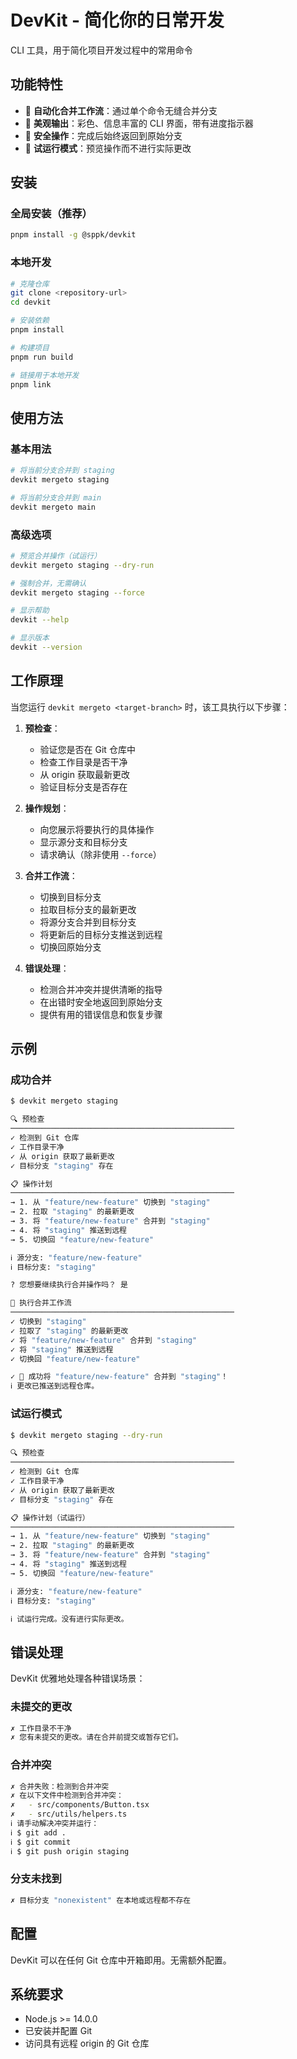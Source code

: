 # DevKit - 简化你的日常开发

CLI 工具，用于简化项目开发过程中的常用命令

## 功能特性

- 🚀 **自动化合并工作流**：通过单个命令无缝合并分支
- 🎨 **美观输出**：彩色、信息丰富的 CLI 界面，带有进度指示器
- 🔄 **安全操作**：完成后始终返回到原始分支
- 🧪 **试运行模式**：预览操作而不进行实际更改


## 安装

### 全局安装（推荐）

```bash
pnpm install -g @sppk/devkit
```

### 本地开发

```bash
# 克隆仓库
git clone <repository-url>
cd devkit

# 安装依赖
pnpm install

# 构建项目
pnpm run build

# 链接用于本地开发
pnpm link
```

## 使用方法

### 基本用法

```bash
# 将当前分支合并到 staging
devkit mergeto staging

# 将当前分支合并到 main
devkit mergeto main
```

### 高级选项

```bash
# 预览合并操作（试运行）
devkit mergeto staging --dry-run

# 强制合并，无需确认
devkit mergeto staging --force

# 显示帮助
devkit --help

# 显示版本
devkit --version
```

## 工作原理

当您运行 `devkit mergeto <target-branch>` 时，该工具执行以下步骤：

1. **预检查**：
   - 验证您是否在 Git 仓库中
   - 检查工作目录是否干净
   - 从 origin 获取最新更改
   - 验证目标分支是否存在

2. **操作规划**：
   - 向您展示将要执行的具体操作
   - 显示源分支和目标分支
   - 请求确认（除非使用 `--force`）

3. **合并工作流**：
   - 切换到目标分支
   - 拉取目标分支的最新更改
   - 将源分支合并到目标分支
   - 将更新后的目标分支推送到远程
   - 切换回原始分支

4. **错误处理**：
   - 检测合并冲突并提供清晰的指导
   - 在出错时安全地返回到原始分支
   - 提供有用的错误信息和恢复步骤

## 示例

### 成功合并

```bash
$ devkit mergeto staging

🔍 预检查
──────────────────────────────────────────────────
✓ 检测到 Git 仓库
✓ 工作目录干净
✓ 从 origin 获取了最新更改
✓ 目标分支 "staging" 存在

📋 操作计划
──────────────────────────────────────────────────
→ 1. 从 "feature/new-feature" 切换到 "staging"
→ 2. 拉取 "staging" 的最新更改
→ 3. 将 "feature/new-feature" 合并到 "staging"
→ 4. 将 "staging" 推送到远程
→ 5. 切换回 "feature/new-feature"

ℹ 源分支: "feature/new-feature"
ℹ 目标分支: "staging"

? 您想要继续执行合并操作吗？ 是

🚀 执行合并工作流
──────────────────────────────────────────────────
✓ 切换到 "staging"
✓ 拉取了 "staging" 的最新更改
✓ 将 "feature/new-feature" 合并到 "staging"
✓ 将 "staging" 推送到远程
✓ 切换回 "feature/new-feature"

✓ 🎉 成功将 "feature/new-feature" 合并到 "staging"！
ℹ 更改已推送到远程仓库。
```

### 试运行模式

```bash
$ devkit mergeto staging --dry-run

🔍 预检查
──────────────────────────────────────────────────
✓ 检测到 Git 仓库
✓ 工作目录干净
✓ 从 origin 获取了最新更改
✓ 目标分支 "staging" 存在

📋 操作计划（试运行）
──────────────────────────────────────────────────
→ 1. 从 "feature/new-feature" 切换到 "staging"
→ 2. 拉取 "staging" 的最新更改
→ 3. 将 "feature/new-feature" 合并到 "staging"
→ 4. 将 "staging" 推送到远程
→ 5. 切换回 "feature/new-feature"

ℹ 源分支: "feature/new-feature"
ℹ 目标分支: "staging"

ℹ 试运行完成。没有进行实际更改。
```

## 错误处理

DevKit 优雅地处理各种错误场景：

### 未提交的更改
```bash
✗ 工作目录不干净
✗ 您有未提交的更改。请在合并前提交或暂存它们。
```

### 合并冲突
```bash
✗ 合并失败：检测到合并冲突
✗ 在以下文件中检测到合并冲突：
✗   - src/components/Button.tsx
✗   - src/utils/helpers.ts
ℹ 请手动解决冲突并运行：
ℹ $ git add .
ℹ $ git commit
ℹ $ git push origin staging
```

### 分支未找到
```bash
✗ 目标分支 "nonexistent" 在本地或远程都不存在
```

## 配置

DevKit 可以在任何 Git 仓库中开箱即用。无需额外配置。

## 系统要求

- Node.js >= 14.0.0
- 已安装并配置 Git
- 访问具有远程 origin 的 Git 仓库

